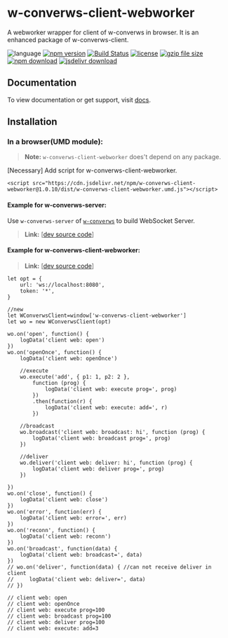 # w-converws-client-webworker
A webworker wrapper for client of w-converws in browser. It is an enhanced package of w-converws-client.

![language](https://img.shields.io/badge/language-JavaScript-orange.svg) 
[![npm version](http://img.shields.io/npm/v/w-converws-client-webworker.svg?style=flat)](https://npmjs.org/package/w-converws-client-webworker) 
[![Build Status](https://travis-ci.org/yuda-lyu/w-converws-client-webworker.svg?branch=master)](https://travis-ci.org/yuda-lyu/w-converws-client-webworker) 
[![license](https://img.shields.io/npm/l/w-converws-client-webworker.svg?style=flat)](https://npmjs.org/package/w-converws-client-webworker) 
[![gzip file size](http://img.badgesize.io/yuda-lyu/w-converws-client-webworker/master/dist/w-converws-client-webworker-server.umd.js.svg?compression=gzip)](https://github.com/yuda-lyu/w-converws-client-webworker)
[![npm download](https://img.shields.io/npm/dt/w-converws-client-webworker.svg)](https://npmjs.org/package/w-converws-client-webworker) 
[![jsdelivr download](https://img.shields.io/jsdelivr/npm/hm/w-converws-client-webworker.svg)](https://www.jsdelivr.com/package/npm/w-converws-client-webworker)

## Documentation
To view documentation or get support, visit [docs](https://yuda-lyu.github.io/w-converws-client-webworker/WConverwsClientWebworker.html).

## Installation

### In a browser(UMD module):
> **Note:** `w-converws-client-webworker` does't depend on any package.

[Necessary] Add script for w-converws-client-webworker.
```alias
<script src="https://cdn.jsdelivr.net/npm/w-converws-client-webworker@1.0.10/dist/w-converws-client-webworker.umd.js"></script>
```

#### Example for w-converws-server:
Use `w-converws-server` of [`w-converws`](https://github.com/yuda-lyu/w-converws) to build WebSocket Server.
> **Link:** [[dev source code](https://github.com/yuda-lyu/w-converws-client-webworker/blob/master/srv.mjs)]

#### Example for w-converws-client-webworker:
> **Link:** [[dev source code](https://github.com/yuda-lyu/w-converws-client-webworker/blob/master/web.html)]

```alias
let opt = {
    url: 'ws://localhost:8080',
    token: '*',
}

//new
let WConverwsClient=window['w-converws-client-webworker']
let wo = new WConverwsClient(opt)

wo.on('open', function() {
    logData('client web: open')
})
wo.on('openOnce', function() {
    logData('client web: openOnce')

    //execute
    wo.execute('add', { p1: 1, p2: 2 },
        function (prog) {
            logData('client web: execute prog=', prog)
        })
        .then(function(r) {
            logData('client web: execute: add=', r)
        })

    //broadcast
    wo.broadcast('client web: broadcast: hi', function (prog) {
        logData('client web: broadcast prog=', prog)
    })

    //deliver
    wo.deliver('client web: deliver: hi', function (prog) {
        logData('client web: deliver prog=', prog)
    })

})
wo.on('close', function() {
    logData('client web: close')
})
wo.on('error', function(err) {
    logData('client web: error=', err)
})
wo.on('reconn', function() {
    logData('client web: reconn')
})
wo.on('broadcast', function(data) {
    logData('client web: broadcast=', data)
})
// wo.on('deliver', function(data) { //can not receive deliver in client
//     logData('client web: deliver=', data)
// })

// client web: open
// client web: openOnce
// client web: execute prog=100
// client web: broadcast prog=100
// client web: deliver prog=100
// client web: execute: add=3
```